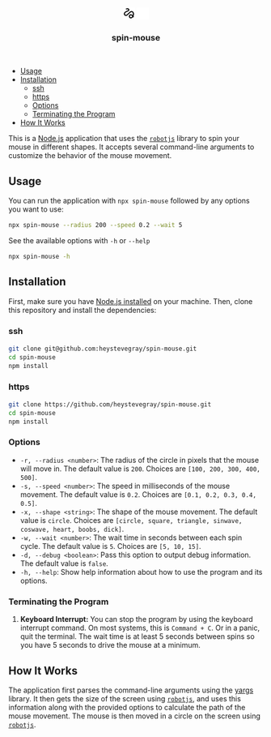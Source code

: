 <br/>

<div align="center">
  <img src="./public/logo.png#gh-dark-mode-only" />
  <img src="./public/logo-white.png#gh-light-mode-only" />
</div>
<div align="center">
  <h3>spin-mouse</h3>
</div>

<br/>

- [Usage](#usage)
- [Installation](#installation)
	- [ssh](#ssh)
	- [https](#https)
	- [Options](#options)
	- [Terminating the Program](#terminating-the-program)
- [How It Works](#how-it-works)

This is a [Node.js](https://nodejs.org/en) application that uses the [`robotjs`](https://github.com/octalmage/robotjs?tab=readme-ov-file) library to spin your mouse in different shapes. It accepts several command-line arguments to customize the behavior of the mouse movement.

## Usage

You can run the application with `npx spin-mouse` followed by any options you want to use:

```bash
npx spin-mouse --radius 200 --speed 0.2 --wait 5
```

See the available options with `-h` or `--help`

```bash
npx spin-mouse -h
```

## Installation

First, make sure you have [Node.js installed](https://nodejs.org/en/download/package-manager) on your machine. Then, clone this repository and install the dependencies:

### ssh
```bash
git clone git@github.com:heystevegray/spin-mouse.git
cd spin-mouse
npm install
```

### https
```bash
git clone https://github.com/heystevegray/spin-mouse.git
cd spin-mouse
npm install
```

### Options

- `-r, --radius <number>`: The radius of the circle in pixels that the mouse will move in. The default value is `200`. Choices are `[100, 200, 300, 400, 500]`.
- `-s, --speed <number>`: The speed in milliseconds of the mouse movement. The default value is `0.2`. Choices are `[0.1, 0.2, 0.3, 0.4, 0.5]`.
- `-x, --shape <string>`: The shape of the mouse movement. The default value is `circle`. Choices are `[circle, square, triangle, sinwave, coswave, heart, boobs, dick]`.
- `-w, --wait <number>`: The wait time in seconds between each spin cycle. The default value is `5`. Choices are `[5, 10, 15]`.
- `-d, --debug <boolean>`: Pass this option to output debug information. The default value is `false`.
- `-h, --help`: Show help information about how to use the program and its options.

### Terminating the Program

1. **Keyboard Interrupt:** You can stop the program by using the keyboard interrupt command. On most systems, this is `Command + C`. Or in a panic, quit the terminal. The wait time is at least 5 seconds between spins so you have 5 seconds to drive the mouse at a minimum.



## How It Works

The application first parses the command-line arguments using the [yargs](https://www.npmjs.com/package/yargs) library. It then gets the size of the screen using [`robotjs`](https://github.com/octalmage/robotjs?tab=readme-ov-file), and uses this information along with the provided options to calculate the path of the mouse movement. The mouse is then moved in a circle on the screen using [`robotjs`](https://github.com/octalmage/robotjs?tab=readme-ov-file).
